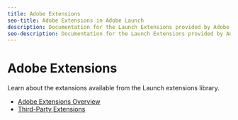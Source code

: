 ```yaml
---
title: Adobe Extensions
seo-title: Adobe Extensions in Adobe Launch
description: Documentation for the Launch Extensions provided by Adobe solutions.
seo-description: Documentation for the Launch Extensions provided by Adobe solutions.
---
```


# Adobe Extensions

Learn about the extansions available from the Launch extensions library.

* [Adobe Extensions Overview](/help/extension-reference/web/overview.md)
* [Third-Party Extensions](/help/extension-reference/3rd-party-extensions.md)
